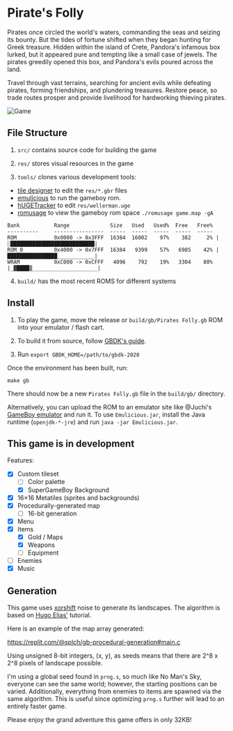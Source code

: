 # Pirate's Folly

Pirates once circled the world's waters, commanding the seas and seizing its bounty. But the tides of fortune shifted when they began hunting for Greek treasure. Hidden within the island of Crete, Pandora's infamous box lurked, but it appeared pure and tempting like a small case of jewels. The pirates greedily opened this box, and Pandora's evils poured across the land.

Travel through vast terrains, searching for ancient evils while defeating pirates, forming friendships, and plundering treasures. Restore peace, so trade routes prosper and provide livelihood for hardworking thieving pirates.

![Game](https://user-images.githubusercontent.com/25377399/171068749-1d08ecc7-fb5a-4da0-88fe-a23ad7738371.png)

## File Structure

1. `src/` contains source code for building the game

2. `res/` stores visual resources in the game

3. `tools/` clones various development tools:
  - [tile designer](https://github.com/gbdk-2020/GBTD_GBMB/releases/) to edit the `res/*.gbr` files
  - [emulicious](https://emulicious.net/) to run the gameboy rom.
  - [hUGETracker](https://nickfa.ro/index.php/HUGETracker) to edit `res/wellerman.uge`
  - [romusage](https://github.com/bbbbbr/romusage) to view the gameboy rom space `./romusage game.map -gA`

```shell
Bank           Range             Size   Used   Used%  Free   Free% 
----------     ----------------  -----  -----  -----  -----  -----
ROM            0x0000 -> 0x3FFF  16384  16002    97%    382     2% |░███████████████████████████|
ROM_0          0x4000 -> 0x7FFF  16384   9399    57%   6985    42% |████████████████____________|
WRAM           0xC000 -> 0xCFFF   4096    792    19%   3304    80% |_▓████▒_____________________|
```

4. `build/` has the most recent ROMS for different systems

## Install

1. To play the game, move the release or `build/gb/Pirates Folly.gb` ROM into your emulator / flash cart.

2. To build it from source, follow [GBDK's guide](https://github.com/gbdk-2020/gbdk-2020#build-instructions).

3. Run `export GBDK_HOME=/path/to/gbdk-2020`

Once the environment has been built, run:

```shell
make gb
```

There should now be a new `Pirates Folly.gb` file in the `build/gb/` directory.

Alternatively, you can upload the ROM to an emulator site like @Juchi's [GameBoy emulator](https://juchi.github.io/gameboy.js/) and run it. To use `Emulicious.jar`, install the Java runtime (`openjdk-*-jre`) and run `java -jar Emulicious.jar`.

## This game is in development

Features:

- [x] Custom tileset
  - [ ] Color palette
  - [x] SuperGameBoy Background
- [x] 16×16 Metatiles (sprites and backgrounds)
- [x] Procedurally-generated map
  - [ ] 16-bit generation
- [x] Menu
- [x] Items
  - [x] Gold / Maps
  - [x] Weapons
  - [ ] Equipment
- [ ] Enemies
- [x] Music

## Generation

This game uses [xorshift](https://wikipedia.org/wiki/Xorshift) noise to generate its landscapes. The algorithm is based on [Hugo Elias'](https://web.archive.org/web/20160303203643/http://freespace.virgin.net/hugo.elias/models/m_perlin.htm) tutorial.

Here is an example of the map array generated:

https://replit.com/@splch/gb-procedural-generation#main.c

Using unsigned 8-bit integers, (x, y), as seeds means that there are 2^8 x 2^8 pixels of landscape possible.

I'm using a global seed found in `prng.s`, so much like No Man's Sky, everyone can see the same world; however, the starting positions can be varied. Additionally, everything from enemies to items are spawned via the same algorithm. This is useful since optimizing `prng.s` further will lead to an entirely faster game.

Please enjoy the grand adventure this game offers in only 32KB!
